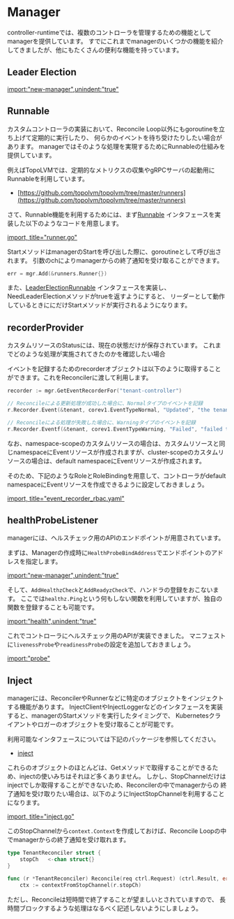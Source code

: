 # Manager

controller-runtimeでは、複数のコントローラを管理するための機能としてmanagerを提供しています。
すでにこれまでmanagerのいくつかの機能を紹介してきましたが、他にもたくさんの便利な機能を持っています。


## Leader Election

[import:"new-manager",unindent:"true"](../../codes/tenant/main.go)


## Runnable

カスタムコントローラの実装において、Reconcile Loop以外にもgoroutineを立ち上げて定期的に実行したり、
何らかのイベントを待ち受けたりしたい場合があります。
managerではそのような処理を実現するためにRunnableの仕組みを提供しています。

例えばTopoLVMでは、定期的なメトリクスの収集やgRPCサーバの起動用にRunnableを利用しています。

- [https://github.com/topolvm/topolvm/tree/master/runners](https://github.com/topolvm/topolvm/tree/master/runners)

さて、Runnable機能を利用するためには、まず[Runnable](https://pkg.go.dev/sigs.k8s.io/controller-runtime/pkg/manager?tab=doc#Runnable)
インタフェースを実装した以下のようなコードを用意します。

[import, title="runner.go"](../../codes/tenant/runners/runner.go)

StartメソッドはmanagerのStartを呼び出した際に、goroutineとして呼び出されます。
引数のchによりmanagerからの終了通知を受け取ることができます。

```go
err = mgr.Add(&runners.Runner{})
```

また、[LeaderElectionRunnable](https://pkg.go.dev/sigs.k8s.io/controller-runtime/pkg/manager?tab=doc#LeaderElectionRunnable)
インタフェースを実装し、NeedLeaderElectionメソッドがtrueを返すようにすると、
リーダーとして動作しているときににだけStartメソッドが実行されるようになります。

## recorderProvider

カスタムリソースのStatusには、現在の状態だけが保存されています。
これまでどのような処理が実施されてきたのかを確認したい場合

イベントを記録するためのrecorderオブジェクトは以下のように取得することができます。これをReconcilerに渡して利用します。

```go
recorder := mgr.GetEventRecorderFor("tenant-controller")
```



```go
// Reconcileによる更新処理が成功した場合に、Normalタイプのイベントを記録
r.Recorder.Event(&tenant, corev1.EventTypeNormal, "Updated", "the tenant was updated")

// Reconcileによる処理が失敗した場合に、Warningタイプのイベントを記録
r.Recorder.Eventf(&tenant, corev1.EventTypeWarning, "Failed", "failed to reconciled: %s", err.Error())
```

なお、namespace-scopeのカスタムリソースの場合は、カスタムリソースと同じnamespaceにEventリソースが作成されますが、cluster-scopeのカスタムリソースの場合は、default namespaceにEventリソースが作成されます。

そのため、下記のようなRoleとRoleBindingを用意して、コントローラがdefault namespaceにEventリソースを作成できるように設定しておきましょう。

[import, title="event_recorder_rbac.yaml"](../../codes/tenant/config/rbac/event_recorder_rbac.yaml)



## healthProbeListener

managerには、ヘルスチェック用のAPIのエンドポイントが用意されています。

まずは、Managerの作成時に`HealthProbeBindAddress`でエンドポイントのアドレスを指定します。

[import:"new-manager",unindent:"true"](../../codes/tenant/main.go)

そして、`AddHealthzCheck`と`AddReadyzCheck`で、ハンドラの登録をおこないます。
ここでは`healthz.Ping`という何もしない関数を利用していますが、独自の関数を登録することも可能です。

[import:"health",unindent:"true"](../../codes/tenant/main.go)

これでコントローラにヘルスチェック用のAPIが実装できました。
マニフェストに`livenessProbe`や`readinessProbe`の設定を追加しておきましょう。

[import:"probe"](../../codes/tenant/config/manager/manager.yaml)

## Inject

managerには、ReconcilerやRunnerなどに特定のオブジェクトをインジェクトする機能があります。
InjectClientやInjectLoggerなどのインタフェースを実装すると、managerのStartメソッドを実行したタイミングで、
Kubernetesクライアントやロガーのオブジェクトを受け取ることが可能です。

利用可能なインタフェースについては下記のパッケージを参照してください。
- [inject](https://pkg.go.dev/sigs.k8s.io/controller-runtime/pkg/runtime/inject?tab=doc)

これらのオブジェクトのほとんどは、Getメソッドで取得することができるため、injectの使いみちはそれほど多くありません。
しかし、StopChannelだけはinjectでしか取得することができないため、Reconcilerの中でmanagerからの
終了通知を受け取りたい場合は、以下のようにInjectStopChannelを利用することになります。

[import, title="inject.go"](../../codes/tenant/controllers/inject.go)

このStopChannelから`context.Context`を作成しておけば、Reconcile Loopの中でmanagerからの終了通知を受け取れます。

```go
type TenantReconciler struct {
	stopCh   <-chan struct{}
}

func (r *TenantReconciler) Reconcile(req ctrl.Request) (ctrl.Result, error) {
	ctx := contextFromStopChannel(r.stopCh)
```

ただし、Reconcileは短時間で終了することが望ましいとされていますので、
長時間ブロックするような処理はなるべく記述しないようにしましょう。
